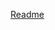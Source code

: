 [Readme](https://github.com/ModernizaDatasul/dts-backoffice-util/tree/master/projects/dts-backoffice-util "Readme")
